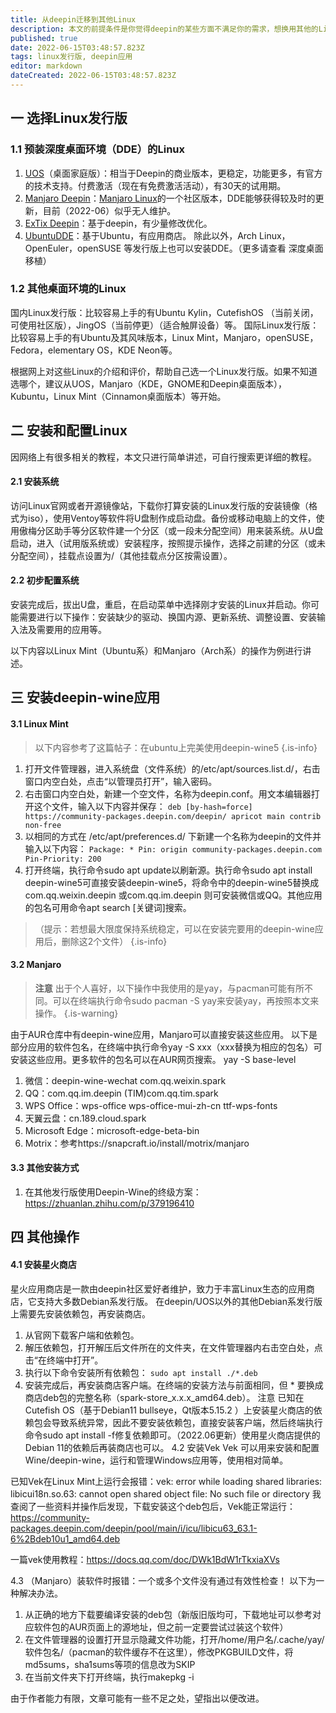 ```yaml
---
title: 从deepin迁移到其他Linux
description: 本文的前提条件是你觉得deepin的某些方面不满足你的需求，想换用其他的Linux发行版。本文主要帮助你选择一个Linux发行版和安装部分为deepin开发的应用。 以下操作可能需要一定的动手能力和耐心。
published: true
date: 2022-06-15T03:48:57.823Z
tags: linux发行版, deepin应用
editor: markdown
dateCreated: 2022-06-15T03:48:57.823Z
---
```


## 一 选择Linux发行版
### 1.1 预装深度桌面环境（DDE）的Linux
1. [UOS](https://www.chinauos.com/)（桌面家庭版）：相当于Deepin的商业版本，更稳定，功能更多，有官方的技术支持。付费激活（现在有免费激活活动），有30天的试用期。
2. [Manjaro Deepin](https://manjaro.org/download/#Community)：[Manjaro Linux](https://manjaro.org/)的一个社区版本，DDE能够获得较及时的更新，目前（2022-06）似乎无人维护。
3. [ExTix Deepin](https://www.extix.se/)：基于deepin，有少量修改优化。
4. [UbuntuDDE](https://ubuntudde.com/)：基于Ubuntu，有应用商店。
除此以外，Arch Linux，OpenEuler，openSUSE 等发行版上也可以安装DDE。（更多请查看 深度桌面移植）
### 1.2 其他桌面环境的Linux
国内Linux发行版：比较容易上手的有Ubuntu Kylin，CutefishOS （当前关闭，可使用社区版），JingOS（当前停更）（适合触屏设备）等。
国际Linux发行版：比较容易上手的有Ubuntu及其风味版本，Linux Mint，Manjaro，openSUSE，Fedora，elementary OS，KDE Neon等。

根据网上对这些Linux的介绍和评价，帮助自己选一个Linux发行版。如果不知道选哪个，建议从UOS，Manjaro（KDE，GNOME和Deepin桌面版本），Kubuntu，Linux Mint（Cinnamon桌面版本）等开始。
## 二 安装和配置Linux
因网络上有很多相关的教程，本文只进行简单讲述，可自行搜索更详细的教程。
#### 2.1 安装系统
访问Linux官网或者开源镜像站，下载你打算安装的Linux发行版的安装镜像（格式为iso），使用Ventoy等软件将U盘制作成启动盘。备份或移动电脑上的文件，使用傲梅分区助手等分区软件建一个分区（或一段未分配空间）用来装系统。从U盘启动，进入（试用版系统或）安装程序，按照提示操作，选择之前建的分区（或未分配空间），挂载点设置为/（其他挂载点分区按需设置）。
#### 2.2 初步配置系统
安装完成后，拔出U盘，重启，在启动菜单中选择刚才安装的Linux并启动。你可能需要进行以下操作：安装缺少的驱动、换国内源、更新系统、调整设置、安装输入法及需要用的应用等。

以下内容以Linux Mint（Ubuntu系）和Manjaro（Arch系）的操作为例进行讲述。
## 三 安装deepin-wine应用
#### 3.1 Linux Mint
> 以下内容参考了这篇帖子：在ubuntu上完美使用deepin-wine5
{.is-info}

1. 打开文件管理器，进入系统盘（文件系统）的/etc/apt/sources.list.d/，右击窗口内空白处，点击“以管理员打开”，输入密码。
2. 右击窗口内空白处，新建一个空文件，名称为deepin.conf。用文本编辑器打开这个文件，输入以下内容并保存：
`deb [by-hash=force] https://community-packages.deepin.com/deepin/ apricot main contrib non-free`
3. 以相同的方式在 /etc/apt/preferences.d/ 下新建一个名称为deepin的文件并输入以下内容：
`Package: *
Pin: origin community-packages.deepin.com
Pin-Priority: 200`
4. 打开终端，执行命令sudo apt update以刷新源。执行命令sudo apt install deepin-wine5可直接安装deepin-wine5，将命令中的deepin-wine5替换成com.qq.weixin.deepin 或com.qq.im.deepin 则可安装微信或QQ。其他应用的包名可用命令apt search [关键词]搜索。
> （提示：若想最大限度保持系统稳定，可以在安装完要用的deepin-wine应用后，删除这2个文件）
{.is-info}

#### 3.2 Manjaro
> **注意**  出于个人喜好，以下操作中我使用的是yay，与pacman可能有所不同。可以在终端执行命令sudo pacman -S yay来安装yay，再按照本文来操作。
{.is-warning}

由于AUR仓库中有deepin-wine应用，Manjaro可以直接安装这些应用。
以下是部分应用的软件包名，在终端中执行命令yay -S xxx（xxx替换为相应的包名）可安装这些应用。更多软件的包名可以在AUR网页搜索。
yay -S base-level
1. 微信：deepin-wine-wechat com.qq.weixin.spark
2. QQ：com.qq.im.deepin (TIM)com.qq.tim.spark
3. WPS Office：wps-office wps-office-mui-zh-cn ttf-wps-fonts
4. 天翼云盘：cn.189.cloud.spark 
5. Microsoft Edge：microsoft-edge-beta-bin
6. Motrix：参考https://snapcraft.io/install/motrix/manjaro

#### 3.3 其他安装方式
1. 在其他发行版使用Deepin-Wine的终级方案：https://zhuanlan.zhihu.com/p/379196410
## 四 其他操作
#### 4.1 安装星火商店
星火应用商店是一款由deepin社区爱好者维护，致力于丰富Linux生态的应用商店，它支持大多数Debian系发行版。
在deepin/UOS以外的其他Debian系发行版上需要先安装依赖包，再安装商店。
1. 从官网下载客户端和依赖包。
2. 解压依赖包，打开解压后文件所在的文件夹，在文件管理器内右击空白处，点击“在终端中打开”。
3. 执行以下命令安装所有依赖包：
`sudo apt install ./*.deb`
4. 安装完成后，再安装商店客户端。在终端的安装方法与前面相同，但 * 要换成商店deb包的完整名称（spark-store_x.x.x_amd64.deb）。
注意  已知在Cutefish OS（基于Debian11 bullseye，Qt版本5.15.2 ）上安装星火商店的依赖包会导致系统异常，因此不要安装依赖包，直接安装客户端，然后终端执行命令sudo apt install -f修复依赖即可。（2022.06更新）使用星火商店提供的Debian 11的依赖后再装商店也可以。
4.2 安装Vek
Vek 可以用来安装和配置Wine/deepin-wine，运行和管理Windows应用等，使用相对简单。

已知Vek在Linux Mint上运行会报错：vek: error while loading shared libraries: libicui18n.so.63: cannot open shared object file: No such file or directory
我查阅了一些资料并操作后发现，下载安装这个deb包后，Vek能正常运行：https://community-packages.deepin.com/deepin/pool/main/i/icu/libicu63_63.1-6%2Bdeb10u1_amd64.deb

一篇vek使用教程：https://docs.qq.com/doc/DWk1BdW1rTkxiaXVs

4.3 （Manjaro）装软件时报错：一个或多个文件没有通过有效性检查！
以下为一种解决办法。
1. 从正确的地方下载要编译安装的deb包（新版旧版均可，下载地址可以参考对应软件包的AUR页面上的源地址，但之前一定要尝试过装这个软件）
2. 在文件管理器的设置打开显示隐藏文件功能，打开/home/用户名/.cache/yay/软件包名/（pacman的软件缓存不在这里），修改PKGBUILD文件，将md5sums，sha1sums等项的信息改为SKIP
3. 在当前文件夹下打开终端，执行makepkg -i


由于作者能力有限，文章可能有一些不足之处，望指出以便改进。